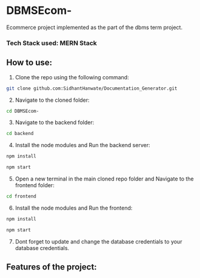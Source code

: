# DBMSEcom-
Ecommerce project implemented as the part of the dbms term project. 
 

### Tech Stack used: MERN Stack


## How to use:
1) Clone the repo using the following command:
``` bash
git clone github.com:SidhantHanwate/Documentation_Generator.git
```
2) Navigate to the cloned folder:
``` bash
cd DBMSEcom-
```
3) Navigate to the backend folder:
``` bash
cd backend
```

4) Install the node modules and Run the backend server:
``` bash
npm install
```
``` bash
npm start
```

5) Open a new terminal in the main cloned repo folder and Navigate to the frontend folder:
``` bash
cd frontend
```
6) Install the node modules and Run the frontend:
``` bash
npm install
```
``` bash
npm start
```

7) Dont forget to update and change the database credentials to your database credentials. 

## Features of the project:




